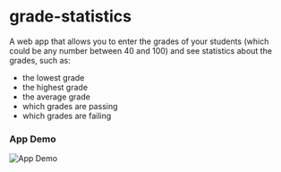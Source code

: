# grade-statistics
A web app that allows you to enter the grades of your students (which could be any number between 40 and 100) and see statistics about the grades, such as:  
- the lowest grade 
- the highest grade 
- the average grade 
- which grades are passing
- which grades are failing

### App Demo

![App Demo](grade-statistics.gif)

